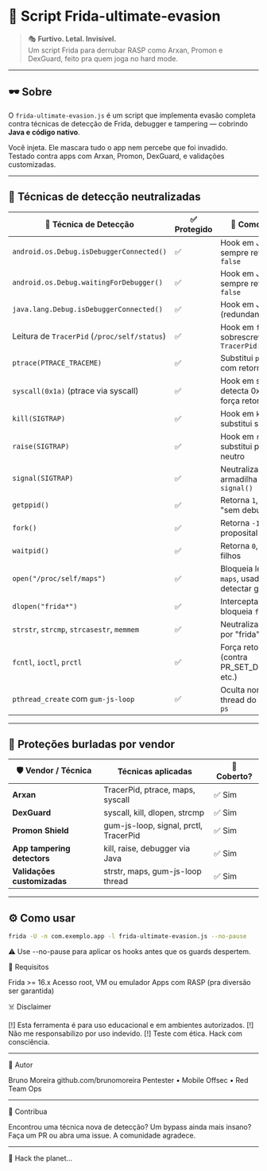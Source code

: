 # 🧨 Script Frida-ultimate-evasion

> 🎭 **Furtivo. Letal. Invisível.**  
> Um script Frida para derrubar RASP como Arxan, Promon e DexGuard, feito pra quem joga no hard mode.

---

## 🕶️ Sobre

O `frida-ultimate-evasion.js` é um script que implementa evasão completa contra técnicas de detecção de Frida, debugger e tampering — cobrindo **Java e código nativo**.

Você injeta. Ele mascara tudo o app nem percebe que foi invadido.  
Testado contra apps com Arxan, Promon, DexGuard, e validações customizadas.

---

## 🧩 Técnicas de detecção neutralizadas

| 🎯 Técnica de Detecção                         | ✅ Protegido | 💉 Como é feito                                               |
|------------------------------------------------|-------------|---------------------------------------------------------------|
| `android.os.Debug.isDebuggerConnected()`       | ✅           | Hook em Java: sempre retorna `false`                          |
| `android.os.Debug.waitingForDebugger()`        | ✅           | Hook em Java: sempre retorna `false`                          |
| `java.lang.Debug.isDebuggerConnected()`        | ✅           | Hook em Java (redundante)                                     |
| Leitura de `TracerPid` (`/proc/self/status`)   | ✅           | Hook em `fgets()`, sobrescreve `TracerPid:\t0`                |
| `ptrace(PTRACE_TRACEME)`                       | ✅           | Substitui `ptrace()` com retorno `0`                          |
| `syscall(0x1a)` (ptrace via syscall)           | ✅           | Hook em syscall: detecta 0x1a e força retorno `0`             |
| `kill(SIGTRAP)`                                | ✅           | Hook em `kill`, substitui sinal por `0`                       |
| `raise(SIGTRAP)`                               | ✅           | Hook em `raise`, substitui por sinal neutro                  |
| `signal(SIGTRAP)`                              | ✅           | Neutraliza qualquer armadilha via `signal()`                  |
| `getppid()`                                     | ✅           | Retorna `1`, indicando "sem debugger pai"                     |
| `fork()`                                        | ✅           | Retorna `-1`, falha proposital                                |
| `waitpid()`                                     | ✅           | Retorna `0`, ignora filhos                                    |
| `open("/proc/self/maps")`                      | ✅           | Bloqueia leitura de `maps`, usada para detectar gadgets       |
| `dlopen("frida*")`                              | ✅           | Intercepta e bloqueia `frida*.so`                             |
| `strstr`, `strcmp`, `strcasestr`, `memmem`      | ✅           | Neutraliza buscas por "frida"                                 |
| `fcntl`, `ioctl`, `prctl`                       | ✅           | Força retorno `0` (contra PR_SET_DUMPABLE, etc.)              |
| `pthread_create` com `gum-js-loop`             | ✅           | Oculta nome da thread do Frida do `ps`                        |

---

## 🔐 Proteções burladas por vendor

| 🛡️ Vendor / Técnica           | Técnicas aplicadas                         | 🧨 Coberto? |
|-------------------------------|---------------------------------------------|------------|
| **Arxan**                     | TracerPid, ptrace, maps, syscall            | ✅ Sim     |
| **DexGuard**                  | syscall, kill, dlopen, strcmp               | ✅ Sim     |
| **Promon Shield**             | gum-js-loop, signal, prctl, TracerPid       | ✅ Sim     |
| **App tampering detectors**   | kill, raise, debugger via Java              | ✅ Sim     |
| **Validações customizadas**   | strstr, maps, gum-js-loop thread            | ✅ Sim     |

---

## ⚙️ Como usar

```bash
frida -U -n com.exemplo.app -l frida-ultimate-evasion.js --no-pause
```
⚠️ Use --no-pause para aplicar os hooks antes que os guards despertem.

🧠 Requisitos

Frida >= 16.x
Acesso root, VM ou emulador
Apps com RASP (pra diversão ser garantida)

☠️ Disclaimer

[!] Esta ferramenta é para uso educacional e em ambientes autorizados.
[!] Não me responsabilizo por uso indevido.
[!] Teste com ética. Hack com consciência.

---

👾 Autor

Bruno Moreira
github.com/brunomoreira
Pentester • Mobile Offsec • Red Team Ops

---

🧬 Contribua

Encontrou uma técnica nova de detecção? Um bypass ainda mais insano?
Faça um PR ou abra uma issue. A comunidade agradece.

---

🧨 Hack the planet...

